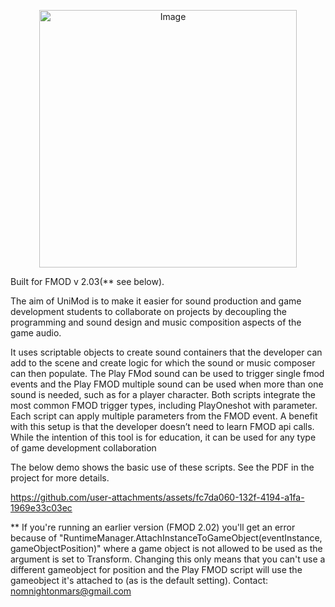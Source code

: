 <p align="center">
<img width="412" height="412" alt="Image" src="https://github.com/user-attachments/assets/2d75fbcd-658b-4160-80d4-2cf4c4e042bc" />
</p>


Built for FMOD v 2.03(** see below). 

The aim of UniMod is to make it easier for sound production and game development students to collaborate on projects by decoupling the programming and sound design and music composition aspects of the game audio.

It uses scriptable objects to create sound containers that the developer can add to the scene and create logic for which the sound or music composer can then populate. The Play FMod sound can be used to trigger single fmod events and the Play FMOD multiple sound can be used when more than one sound is needed, such as for a player character. Both scripts integrate the most common FMOD trigger types, including PlayOneshot with parameter. Each script can apply multiple parameters from the FMOD event. A benefit with this setup is that the developer doesn’t need to learn FMOD api calls. While the intention of this tool is for education, it can be used for any type of game development collaboration

The below demo shows the basic use of these scripts. See the PDF in the project for more details. 

https://github.com/user-attachments/assets/fc7da060-132f-4194-a1fa-1969e33c03ec



















** If you're running an earlier version (FMOD 2.02) you'll get an error because of "RuntimeManager.AttachInstanceToGameObject(eventInstance, gameObjectPosition)" where a game object is not allowed to be used as the argument is set to Transform. Changing this only means that you can't use a different gameobject for position and the Play FMOD script will use the gameobject it's attached to (as is the default setting). 
Contact: nomnightonmars@gmail.com
